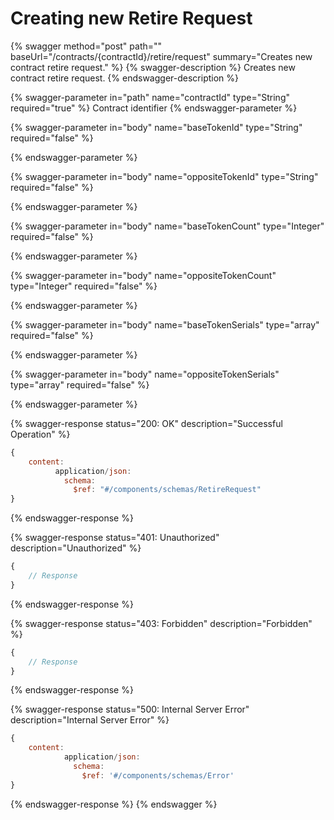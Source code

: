 # Creating new Retire Request

{% swagger method="post" path="" baseUrl="/contracts/{contractId}/retire/request" summary="Creates new contract retire request." %}
{% swagger-description %}
Creates new contract retire request.
{% endswagger-description %}

{% swagger-parameter in="path" name="contractId" type="String" required="true" %}
Contract identifier
{% endswagger-parameter %}

{% swagger-parameter in="body" name="baseTokenId" type="String" required="false" %}

{% endswagger-parameter %}

{% swagger-parameter in="body" name="oppositeTokenId" type="String" required="false" %}

{% endswagger-parameter %}

{% swagger-parameter in="body" name="baseTokenCount" type="Integer" required="false" %}

{% endswagger-parameter %}

{% swagger-parameter in="body" name="oppositeTokenCount" type="Integer" required="false" %}

{% endswagger-parameter %}

{% swagger-parameter in="body" name="baseTokenSerials" type="array" required="false" %}

{% endswagger-parameter %}

{% swagger-parameter in="body" name="oppositeTokenSerials" type="array" required="false" %}

{% endswagger-parameter %}

{% swagger-response status="200: OK" description="Successful Operation" %}
```javascript
{
    content:
          application/json:
            schema:
              $ref: "#/components/schemas/RetireRequest"
}
```
{% endswagger-response %}

{% swagger-response status="401: Unauthorized" description="Unauthorized" %}
```javascript
{
    // Response
}
```
{% endswagger-response %}

{% swagger-response status="403: Forbidden" description="Forbidden" %}
```javascript
{
    // Response
}
```
{% endswagger-response %}

{% swagger-response status="500: Internal Server Error" description="Internal Server Error" %}
```javascript
{
    content:
            application/json:
              schema:
                $ref: '#/components/schemas/Error'
}
```
{% endswagger-response %}
{% endswagger %}
